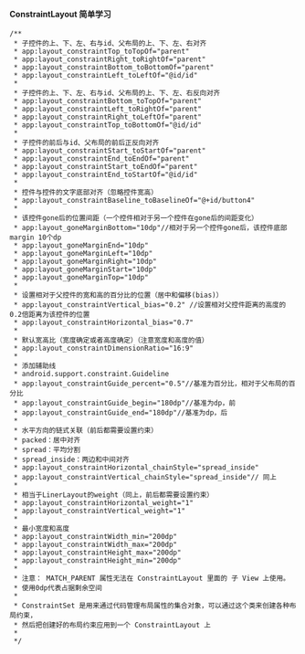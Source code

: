 #### ConstraintLayout 简单学习

    /**
     * 子控件的上、下、左、右与id、父布局的上、下、左、右对齐
     * app:layout_constraintTop_toTopOf="parent"
     * app:layout_constraintRight_toRightOf="parent"
     * app:layout_constraintBottom_toBottomOf="parent"
     * app:layout_constraintLeft_toLeftOf="@id/id"
     *
     * 子控件的上、下、左、右与id、父布局的上、下、左、右反向对齐
     * app:layout_constraintBottom_toTopOf="parent"
     * app:layout_constraintLeft_toRightOf="parent"
     * app:layout_constraintRight_toLeftOf="parent"
     * app:layout_constraintTop_toBottomOf="@id/id"
     *
     * 子控件的前后与id、父布局的前后正反向对齐
     * app:layout_constraintStart_toStartOf="parent"
     * app:layout_constraintEnd_toEndOf="parent"
     * app:layout_constraintStart_toEndOf="parent"
     * app:layout_constraintEnd_toStartOf="@id/id"
     *
     * 控件与控件的文字底部对齐（忽略控件宽高）
     * app:layout_constraintBaseline_toBaselineOf="@+id/button4"
     *
     * 该控件gone后的位置间距（一个控件相对于另一个控件在gone后的间距变化）
     * app:layout_goneMarginBottom="10dp"//相对于另一个控件gone后，该控件底部margin 10个dp
     * app:layout_goneMarginEnd="10dp"
     * app:layout_goneMarginLeft="10dp"
     * app:layout_goneMarginRight="10dp"
     * app:layout_goneMarginStart="10dp"
     * app:layout_goneMarginTop="10dp"
     *
     * 设置相对于父控件的宽和高的百分比的位置（居中和偏移(bias)）
     * app:layout_constraintVertical_bias="0.2" //设置相对父控件距离的高度的0.2倍距离为该控件的位置
     * app:layout_constraintHorizontal_bias="0.7"
     *
     * 默认宽高比（宽度确定或者高度确定）（注意宽度和高度的值）
     * app:layout_constraintDimensionRatio="16:9"
     *
     * 添加辅助线
     * android.support.constraint.Guideline
     * app:layout_constraintGuide_percent="0.5"//基准为百分比，相对于父布局的百分比
     * app:layout_constraintGuide_begin="180dp"//基准为dp，前
     * app:layout_constraintGuide_end="180dp"//基准为dp，后
     *
     * 水平方向的链式关联（前后都需要设置约束）
     * packed：居中对齐
     * spread：平均分割
     * spread_inside：两边和中间对齐
     * app:layout_constraintHorizontal_chainStyle="spread_inside"
     * app:layout_constraintVertical_chainStyle="spread_inside"// 同上
     *
     * 相当于LinerLayout的weight（同上，前后都需要设置约束）
     * app:layout_constraintHorizontal_weight="1"
     * app:layout_constraintVertical_weight="1"
     *
     * 最小宽度和高度
     * app:layout_constraintWidth_min="200dp"
     * app:layout_constraintWidth_max="200dp"
     * app:layout_constraintHeight_max="200dp"
     * app:layout_constraintHeight_min="200dp"
     *
     * 注意： MATCH_PARENT 属性无法在 ConstraintLayout 里面的 子 View 上使用。
     * 使用0dp代表占据剩余空间
     *
     * ConstraintSet 是用来通过代码管理布局属性的集合对象，可以通过这个类来创建各种布局约束，
     * 然后把创建好的布局约束应用到一个 ConstraintLayout 上
     *
     */
